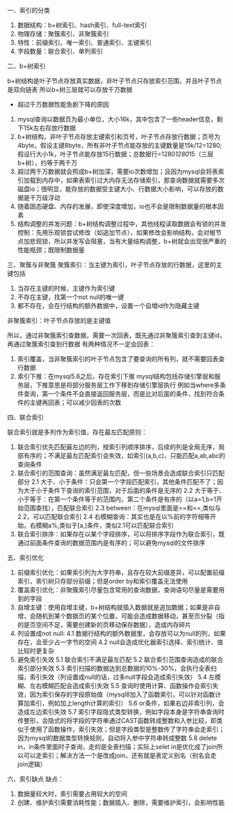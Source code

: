 一、索引的分类
1. 数据结构：b+树索引、hash索引、full-text索引
2. 物理存储：聚簇索引、非聚簇索引
3. 特性：前缀索引、唯一索引、普通索引、主键索引
4. 字段数量：联合索引、单列索引

二、b+树索引

b+树结构是叶子节点存放真实数据，非叶子节点只存放索引范围，并且叶子节点是双向链表
所以b+树三层就可以存放千万数据

* 超过千万数据性能急剧下降的原因
1. mysql查询以数据页为最小单位，大小16k，其中包含了一些header信息，剩下15k左右存放行数据
2. b+树结构，非叶子节点存放主键索引和页号，叶子节点存放行数据；页号为4byte，假设主键8byte，所有非叶子节点能存放的主键数量是15k/12=1280;假设行大小1k，叶子节点能存放15行数据；总数据行=1280*1280*15（三层b+树），约等于两千万
3. 超过两千万数据就会照成b+树加深，需要io次数增加；且因为mysql会将表索引加载到内存中，如果表索引过大内存无法存储索引，那查询数据就需要多次磁盘io；很明显，能存放的数据受主键大小、行数据大小影响，可以存放的数据是千万级浮动
4. 随着固态硬盘、内存的发展，即使深度增加，io也不会是限制数据量的根本因素
5. 结构调整的并发问题：b+树结构调整过程中，其他线程读取数据会有锁的并发控制：先用乐观锁尝试修改（如追加节点），如果修改会影响结构，会对根节点加悲观锁，所以并发写会阻塞，当有大量结构调整，b+树就会出现很严重的性能瓶颈；既限制数据量


三、聚簇与非聚簇
聚簇索引：当主键为索引，叶子节点存放的行数据，这里的主键包括
1. 当存在主键的时候，主键作为索引键
2. 不存在主键，找第一个not null的唯一键
3. 都不存在，会在行结构的额外数据中，设置一个自增id作为隐藏主键

非聚簇索引：叶子节点存放的是主键值

所以，通过非聚簇索引查数据，需要一次回表，既先通过非聚簇索引查到主键id，再通过聚簇索引查到行数据
有两种情况不一定会回表：
1. 索引覆盖，当非聚簇索引的叶子节点包含了要查询的所有列，就不需要回表查行数据
2. 索引下推：在mysql5.6之后，存在索引下推
mysql结构包括存储引擎层和服务层，下推意思是将部分服务层工作下移到存储引擎层执行
例如当where多条件查询，第一个条件不会直接返回服务层，而是比对后面的条件，找到符合条件的主键再回表；可以减少回表的次数

四、联合索引

联合索引就是多列作为索引值，存在最左匹配原则：
1. 联合索引优先匹配最左边的列，按索引列顺序排序，后续的列是全局无序，局部有序的；不满足最左匹配索引会失效，如索引(a,b,c)，只能匹配a,ab,abc的查询条件
2. 联合索引的范围查询：虽然满足最左匹配，但一些场景会造成联合索引只匹配部分
2.1 大于、小于条件：只会第一个字段匹配索引，其他条件匹配不了；因为大于小于条件下查询的索引范围，对于后面的条件是无序的
2.2 大于等于、小于等于：在第一个条件等于的范围内，第二个条件是有序的（以a=1,b=1开始范围查找），匹配联合索引
2.3 between：在mysql里面是>=和<=,类似与2.2，可以匹配联合索引
2.4 右模糊查询：其实也是在以%前的字符相等开始，右模糊a%,类似于[a,)条件，类似2.1可以匹配联合索引
3. 联合索引排序：如果存在以某个字段排序，可以将排序字段作为联合索引，既通过前面条件查询的数据范围内是有序的；可以避免mysql的文件排序


五、索引优化
1. 前缀索引优化：如果索引列为大字符串，且存在较大前缀差异，可以配置前缀索引，索引树只存部分前缀；但是order by和索引覆盖无法使用
2. 覆盖索引优化：非聚簇索引尽量包含常用的查询数据，查询语句尽量是需要用到的字段
3. 自增主键：使用自增主键，b+树结构就插入数据就是追加数据；如果是非自增，会随机到某个数据页的某个位置，可能会造成数据移动，甚至页分裂（指的是页空间不足，需要创建新的页移动保存数据），造成内存碎片
4. 列设置成not null:
4.1 数据行结构的额外数据里，会存放可以为null的列，如果存在，会至少占一字节的空间
4.2 null会造成优化器索引选择、索引统计、值比较时更复杂
5. 避免索引失效
5.1 联合索引不满足最左匹配
5.2 联合索引范围查询造成的联合索引部分失效
5.3 索引扫描的数据达到总数据的10%-30%，会执行全表扫描，索引失效（列设置成null的话，过多null字段会造成索引失效）
5.4 左模糊、左右模糊匹配会造成索引失效
5.5 查询时使用计算、函数操作会索引失效，因为索引保存的字段原始值（mysql8加入了函数索引，可以针对函数计算加索引，例如加上length计算的索引）
5.6 or条件，如果右边非索引列，会造成左边索引失效
5.7 索引字段隐式类型转换，例如字段本身是字符串查询时传整形，会隐式的将字段的字符串通过CAST函数转成整数和入参比较，即类似于使用了函数操作，索引失效；但是字段类型是整数传了字符串会走索引；因为mysql的数据类型转换规则，自动将入参中字符串转成整数
5.8 delete in，in条件里面时子查询，走的是全表扫描；实际上selet in是优化成了join所以可以走索引；解决方法一个是改成join，还有就是表定义别名（别名会走join逻辑）

六、索引缺点
缺点：
1. 数据量较大时，索引需要占用较大的空间
2. 创建、维护索引需要消耗性能；数据插入、删除，需要维护索引，会影响性能
 